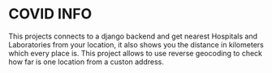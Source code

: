 # COVID INFO
This projects connects to a django backend and get nearest Hospitals and Laboratories from your location, 
it also shows you the distance in kilometers which every place is.
This project allows to use reverse geocoding to check how far is one location from a custon address.
